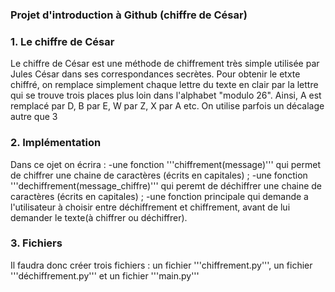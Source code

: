 ### Projet d'introduction à Github (chiffre de César)

### 1. Le chiffre de César
Le chiffre de César est une méthode de chiffrement très simple utilisée par Jules César dans ses correspondances secrètes. Pour obtenir le etxte chiffré, on remplace simplement chaque lettre du texte en clair par la lettre qui se trouve trois places plus loin dans l'alphabet "modulo 26". Ainsi, A est remplacé par D, B par E, W par Z, X par A etc. On utilise parfois un décalage autre que 3

### 2. Implémentation
Dans ce ojet on écrira :
-une fonction '''chiffrement(message)''' qui permet de chiffrer une chaine de caractères (écrits en capitales) ;
-une fonction '''dechiffrement(message_chiffre)''' qui peremt de déchiffrer une chaine de caractères (écrits en capitales) ;
-une fonction principale qui demande a l'utilisateur à choisir entre déchiffrement et chiffrement, avant de lui demander le texte(à chiffrer ou déchiffrer).

### 3. Fichiers
Il faudra donc créer trois fichiers : un fichier '''chiffrement.py''', un fichier '''déchiffrement.py''' et un fichier '''main.py'''
